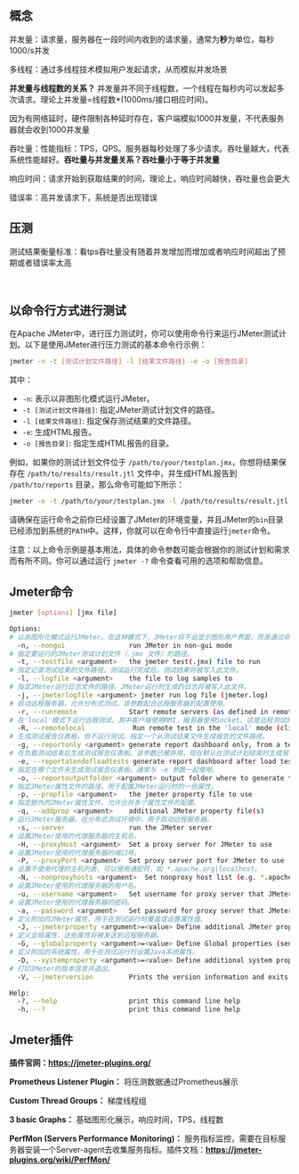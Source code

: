 ## 概念

并发量：请求量，服务器在一段时间内收到的请求量，通常为**秒**为单位，每秒1000/s并发

多线程：通过多线程技术模拟用户发起请求，从而模拟并发场景

**并发量与线程数的关系？** 并发量并不同于线程数，一个线程在每秒内可以发起多次请求。理论上并发量=线程数*(1000ms/接口相应时间)。

因为有网络延时，硬件限制各种延时存在，客户端模拟1000并发量，不代表服务器就会收到1000并发量

吞吐量：性能指标：TPS，QPS。服务器每秒处理了多少请求。吞吐量越大，代表系统性能越好。**吞吐量与并发量关系？吞吐量小于等于并发量**

响应时间：请求开始到获取结果的时间，理论上，响应时间越快，吞吐量也会更大

错误率：高并发请求下，系统是否出现错误

## 压测

测试结果衡量标准：看tps吞吐量没有随着并发增加而增加或者响应时间超出了预期或者错误率太高

‍

## 以命令行方式进行测试

在Apache JMeter中，进行压力测试时，你可以使用命令行来运行JMeter测试计划。以下是使用JMeter进行压力测试的基本命令行示例：

```bash
jmeter -n -t [测试计划文件路径] -l [结果文件路径] -e -o [报告目录]
```

其中：

* ​`-n`​: 表示以非图形化模式运行JMeter。
* ​`-t [测试计划文件路径]`​: 指定JMeter测试计划文件的路径。
* ​`-l [结果文件路径]`​: 指定保存测试结果的文件路径。
* ​`-e`​: 生成HTML报告。
* ​`-o [报告目录]`​: 指定生成HTML报告的目录。

例如，如果你的测试计划文件位于 `/path/to/your/testplan.jmx`​，你想将结果保存在 `/path/to/results/result.jtl`​ 文件中，并生成HTML报告到 `/path/to/reports`​ 目录，那么命令可能如下所示：

```bash
jmeter -n -t /path/to/your/testplan.jmx -l /path/to/results/result.jtl -e -o /path/to/reports
```

请确保在运行命令之前你已经设置了JMeter的环境变量，并且JMeter的`bin`​目录已经添加到系统的`PATH`​中。这样，你就可以在命令行中直接运行`jmeter`​命令。

注意：以上命令示例是基本用法，具体的命令参数可能会根据你的测试计划和需求而有所不同。你可以通过运行 `jmeter -?`​ 命令查看可用的选项和帮助信息。

## Jmeter命令

```bash
jmeter [options] [jmx file]

Options:
# 以非图形化模式运行JMeter。在这种模式下，JMeter将不会显示图形用户界面，而是通过命令行执行测试计划。
  -n, --nongui                run JMeter in non-gui mode
# 指定要运行的JMeter测试计划文件（.jmx 文件）的路径。
  -t, --testfile <argument>   the jmeter test(.jmx) file to run
# 指定记录测试结果的文件路径。测试运行完成后，测试结果将被写入此文件。
  -l, --logfile <argument>    the file to log samples to
# 指定JMeter运行日志文件的路径。JMeter运行时生成的日志将被写入此文件。
  -j, --jmeterlogfile <argument> jmeter run log file (jmeter.log)
# 启动远程服务器，允许分布式测试。该参数配合远程服务器的配置使用。
  -r, --runremote             Start remote servers (as defined in remote_hosts)
# 在'local'模式下运行远程测试，其中客户端使用RMI，服务器使用Socket。这是远程测试的一种模式。
  -R, --remotelocal            Run remote test in the 'local' mode (client uses RMI, server uses Socket)
# 生成测试报告仪表板，但不运行测试。指定一个从测试结果文件生成报告的文件路径。
  -g, --reportonly <argument> generate report dashboard only, from a test results file
# 在负载测试结束后生成测试报告仪表板。该参数已被弃用，现在默认在测试计划结束时生成报告。
  -e, --reportatendofloadtests generate report dashboard after load tests (deprecated, generate report at end of test plan is now the default behavior)
# 指定在哪个文件夹生成测试报告仪表板。通常与 -e 参数一起使用。
  -o, --reportoutputfolder <argument> output folder where to generate the report dashboard after load tests
# 指定JMeter属性文件的路径，用于配置JMeter运行时的一些属性。
  -p, --propfile <argument>   the jmeter property file to use
# 指定额外的JMeter属性文件，允许合并多个属性文件的配置。
  -q, --addprop <argument>    additional JMeter property file(s)
# 运行JMeter服务器。在分布式测试环境中，用于启动远程服务器。
  -s, --server                run the JMeter server
# 设置JMeter使用的代理服务器的主机名。
  -H, --proxyHost <argument>  Set a proxy server for JMeter to use
# 设置JMeter使用的代理服务器的端口号。
  -P, --proxyPort <argument>  Set proxy server port for JMeter to use
# 设置不使用代理的主机列表，可以使用通配符，如 *.apache.org|localhost。
  -N, --nonproxyhosts <argument>  Set nonproxy host list (e.g. *.apache.org|localhost)
# 设置JMeter使用的代理服务器的用户名。
  -u, --username <argument>   Set username for proxy server that JMeter is to use
# 设置JMeter使用的代理服务器的密码。
  -a, --password <argument>   Set password for proxy server that JMeter is to use
# 定义附加的JMeter属性，用于在测试运行时覆盖或设置属性值。
  -J, --jmeterproperty <argument>=<value> Define additional JMeter properties
# 定义全局属性，这些属性将被发送到远程服务器。
  -G, --globalproperty <argument>=<value> Define Global properties (sent to servers)
# 定义附加的系统属性，用于在测试运行时设置Java系统属性。
  -D, --systemproperty <argument>=<value> Define additional system properties
# 打印JMeter的版本信息并退出。
  -V, --jmeterversion         Prints the version information and exits

Help:
  -?, --help                  print this command line help
  -h, --?                     print this command line help
```

## Jmeter插件

**插件官网：https://jmeter-plugins.org/**

**Prometheus Listener Plugin：** 将压测数据通过Prometheus展示

**Custom Thread Groups：** 梯度线程组

**3 basic Graphs：** 基础图形化展示，响应时间，TPS，线程数

**PerfMon (Servers Performance Monitoring)：** 服务指标监控，需要在目标服务器安装一个Server-agent去收集服务指标。插件文档：**https://jmeter-plugins.org/wiki/PerfMon/**

‍
